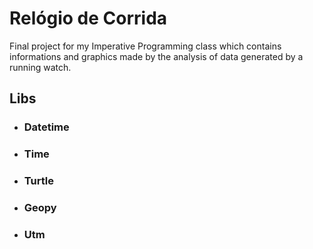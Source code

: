 # Relógio de Corrida
Final project for my Imperative Programming class which contains informations and graphics made by the analysis of data generated by a running watch.

## Libs
* ### Datetime
* ### Time
* ### Turtle
* ### Geopy
* ### Utm